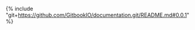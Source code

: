 <!-- {% include "git+https://github.com/Chatie/wechaty.git/docs/index.md#v0.22.4" %} -->

{% include "git+https://github.com/GitbookIO/documentation.git/README.md#0.0.1" %}
